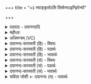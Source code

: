 +++
title = "०३ स्वाङ्कृतोऽसि विश्वेभ्यऽइन्द्रियेभ्यो"

+++
<details><summary>पदपाठः - दयानन्दादि</summary>

स्वाङ्कृ॑त॒ इति॒ स्वाम्ऽकृ॑तः। अ॒सि॒। विश्वे॑भ्यः। इ॒न्द्रि॒येभ्यः॑। दि॒व्येभ्यः॑। पार्थि॑वेभ्यः। मनः॑। त्वा॒। अ॒ष्टु॒। स्वाहा॑। त्वा॒। सु॒भ॒वेति॑ सुऽभव। सूर्य्या॑य। दे॒वेभ्यः॑। त्वा॒। म॒री॒चि॒पेभ्य॒ इति॑ मरीचि॒ऽपेभ्यः॑। देव॑। अ॒ँशो॒ऽइत्य॑ँऽशो॒। यस्मै॑। त्वा॒। ईडे॑। तत्। स॒त्यम्। उ॒प॒रि॒प्रुतेत्यु॑परि॒ऽप्रुता। भ॒ङ्गेन॑। ह॒तः। अ॒सौ। फट्। प्रा॒णाय॑। त्वा॒। व्या॒नायेति॑ विऽआ॒नाय॑। त्वा॒। ३।
</details>

<details><summary>महीधरः</summary>

म० स्वांकृत इति हुत्वा पात्रमुन्मार्ष्टीति' (का० ९।४।३७) उपांशुग्रहं हुत्वा पात्रमार्जनं कुर्यात् । ग्रहदैवतम् । 'प्राणो वा अस्यैष ग्रहः स स्वयमेव कृतः स्वयं जातः' (४१।१।२२) इति श्रुतेरुपांशुग्रहः प्राणः । हे प्राणरूपोपांशुग्रह, त्वं स्वांकृतो भवसि स्वयं स्वेनैव कृतो भवसि । छान्दसो यलोपः । स्वयमुत्पन्नोऽसि । केभ्यः । विश्वेभ्यः सर्वेभ्यः इन्द्रियेभ्यः सकाशात दिव्येभ्यः दिवि भवा दिव्या देवास्तेभ्यश्च सकाशात् पार्थिवेभ्यः पृथिवीभवेभ्यो द्विपदचतुष्पदेभ्यः सकाशात्स्वयमुत्पन्न इत्यनुवर्तते । यस्त्वमेवमकृतकः स्वतन्त्रस्तं त्वां मनः प्रजापतिरष्टु व्याप्नोतु । 'अशूङ् व्याप्तौ' पदविकरणव्यत्ययः । 'प्रजापतिर्वै मनः प्रजापतिष्ट्वाश्नुताम्' (४ । १ । १। २२) इति श्रुतेः । शोभनो भव उत्पत्तिर्यस्य तत्संबोधनं हे सुभव उत्तमजन्मन् ग्रह, सूर्याय सूर्यार्थं त्वा त्वां स्वाहाकारेण जुहोमि । यद्वास्य होममन्त्रस्यायमर्थः । हे प्राणरूप ग्रह, त्वं स्वांकृतोऽसि मया स्वीकृतोऽसि । किमर्थम् । दिव्येभ्यः देवजन्मनि स्थितेभ्यः पार्थिवेभ्यः मनुष्यजन्मनि स्थितेभ्यः सर्वेभ्य इन्द्रियेभ्यः इन्द्रियाणां हितायेत्यर्थः । मनश्च तेषामिन्द्रियाणामधीशं त्वामष्टु व्याप्नोतु । हे सुभव प्राणरूपोपांशुग्रह, तादृग्रूपं त्वां बहिःप्राणरूपाय सूर्याय स्वाहाकारेण जुहोमि । 'आदित्यो ह वै बाह्यः प्राण उदयत्येष ह्येनं चाक्षुषं प्राणमनुगृह्णीत' इत्याथर्वणिकश्रुतेः सूर्यस्य बहिःप्राणत्वम् । स्वांकृतशब्देन प्राणरूपग्रहस्य स्वाधीनत्वं दिव्यपार्थिवशब्दाभ्यां च जन्मद्वयं विवक्षितमिति तित्तिरिणोक्तम् । 'स्वांकृतोऽसीत्याह प्राणमेव समकृत विश्वेभ्य इन्द्रियेभ्यो दिव्येभ्यः पार्थिवेभ्य इत्याहोभयेष्वेव देवमनुष्येषु प्राणान् दधातीति' । 'प्रथमे परिधावुत्तानं पाणिं प्रागुपमार्ष्टि देवेभ्यस्त्वेति' (का. ९ । ४ । ३८) । पश्चिमस्थे परिधौ सोमलिप्तमूर्ध्वाभिमुखं हस्तं कृत्वा प्रागभिमुखं यथा तथा मार्जनं कुर्यात् । दैवं यजुः । हे लेप, मरीचिपेभ्यः मरीचिपालकेभ्यो देवेभ्योऽर्थाय त्वा त्वां परिधौ मार्ज्मि इति शेषः । 'वास उरोबाहुषु श्लिष्टमᳪं᳭शुमभिचरन्जुहुयाद्देवाᳪं᳭शविति'(का० ९। ४ । ३९) । वस्त्रादिषु श्लिष्टो यः सोमांशुस्तमभिचारार्थं जुहुयात् । आभिचारिकं सोमांशुदेवतं यजुः । हे देव दीप्यमान हे अंशो सोमांशो, यस्मै वधाय त्वामीडे प्रार्थयामि । ईडिरध्येषणकर्मा । तत् वधकर्म सत्यमस्त्विति शेषः । उपरि प्रवते गच्छतीत्युपरिप्रुत् । प्रवतिर्गत्यर्थः । तेनोपरि आगतेन भङ्गेनामर्दनासाविति देवदत्तादिनामनिर्देशः । असौ द्वेष्यो हतो निहतः सन् फट् विशीर्णो भवतु । 'ञिफला विशरणे' । अस्य क्विबन्तस्यैतद्रूपम् । फलतीति फट् डलयोरैक्यम् । स्वाहाकारस्थाने फडित्यभिचारे प्रयुज्यते । 'प्राणाय त्वेति पात्रासादनम्' (का० ९ । ४ । ४१)। यस्मिन्प्रदेशे पूर्वमुपांशुपात्रं स्थापितं तत्रैव स्थापयेत् । हे उपांशुपात्र, प्राणदेवतासंतोषार्थं त्वाम् आसादयामीति शेषः । 'उपाᳪं᳭शुसवनं पाणिना प्रमृज्योदञ्चं व्यानाय त्वेति सᳪं᳭स्पृष्टमिति' ( का० ९ । ४ । ४२)। येनाश्मना सोमोऽभिषुतः स उपांशुसवनस्तं हस्तेन प्रमृज्योदगभिमुखग्रहसंलग्नं सादयेत् । हे उपांशुसवन, व्यानदेवताप्रीत्यर्थं त्वामासादयामि ॥३॥  
चतुर्थी ।
</details>

<details><summary>अधिमन्त्रम् (VC)</summary>

- विद्वांसो देवता
- गोतम ऋषिः
- विराड् ब्राह्मी जगती
- निषादः
</details>

<details><summary>दयानन्द-सरस्वती (हि) - विषयः</summary>

फिर अगले मन्त्र में आत्मक्रिया का निरूपण किया है ॥
</details>

<details><summary>दयानन्द-सरस्वती (हि) - पदार्थः</summary>

पदार्थान्वयभाषाः -  हे (अंशो) सूर्य्य के तुल्य प्रकाशमान ! जो तू (दिव्येभ्यः) दिव्य (विश्वेभ्यः) समस्त (पार्थिवः) पृथिवी पर प्रसिद्ध (इन्द्रियेभ्यः) इन्द्रियों और (मरीचिपेभ्यः) किरणों के समान पवित्र करनेवाले (देवेभ्यः) विद्वानों और वायु आदि पदार्थों के लिये (स्वाङ्कृत) स्वयंसिद्ध (असि) है, उस (त्वा) तुझ को (मनः) विज्ञान और (स्वाहा) वेद वाणी (अष्टु) प्राप्त हों। हे (सुभव) श्रेष्ठ गुणवान् ! (यस्मै) जिस (सूर्य्याय) सर्वप्रेरक चराचरात्मा परमेश्वर के लिये (त्वा) तेरी (ईडे) प्रशंसा करता हूँ, तू भी (तत्) उस प्रशंसा के योग्य (सत्यम्) सत्य परमात्मा को प्रीति से ग्रहण कर (उपरिप्रुता) सबसे उत्तम उत्कर्ष पाने हारे तूने (भङ्गेन) मर्दन से (असौ) यह अज्ञानरूप शत्रु (फट्) झट (हतः) मारा उस (त्वा) तुझे (प्राणाय) जीवन के लिये प्रशंसित करता और (व्यानाय) विविध प्रकार के सुख प्राप्त करने के लिये (त्वा) तुझे प्रशंसा देता हूँ ॥३॥
</details>

<details><summary>दयानन्द-सरस्वती (हि) - भावार्थः</summary>

भावार्थभाषाः -  जीव आप ही स्वयंसिद्ध अनादिरूप है, इनसे इनको चाहिये कि देह, प्राण, इन्द्रियों और अन्तःकरण को निर्मल धर्म्मयुक्त व्यवहारों में प्रवृत्त होकर, परमेश्वर की उपासना में स्थिर हों तथा पुरुषार्थ से दुष्टों को झट-पट मार और भलों की रक्षा करके आनन्दित रहें ॥३॥
</details>

<details><summary>दयानन्द-सरस्वती (सं) - विषयः</summary>

पुनरात्मकृत्यमाह ॥
</details>

<details><summary>दयानन्द-सरस्वती (सं) - पदार्थः</summary>

पदार्थान्वयभाषाः -  हे अंशो देव दिव्यात्मन् ! यस्त्वं दिव्येभ्यो विश्वेभ्य इन्द्रियेभ्यः पार्थिवेभ्यो मरीचिपेभ्यो देवेभ्यस्स्वाङ्कृतोसि, तं त्वां मनः स्वाहा चाष्टु। हे सुभव ! यस्मै सूर्य्याय चराचरात्मने परमेश्वराय त्वामहमीडे, तत्सत्यं परेशं गृहाणोपरिप्रुतेव येन त्वया भङ्गेनासौ शत्रुः फड्ढतस्तं त्वा त्वां प्राणायेडे व्यानाय त्वा त्वामीडे ॥३॥
</details>

<details><summary>दयानन्द-सरस्वती (सं) - भावार्थः</summary>

भावार्थभाषाः -  स्वयंभूभिर्जीवैर्देहप्राणेन्द्रियान्तःकरणानि निर्मलीकृत्य धर्म्यव्यापारेषु प्रवर्त्त्य परमेश्वरोपासने च संस्थाय, पुरुषार्थेन दुष्टान् हत्वा श्रेष्ठान् रक्षित्वानन्दितव्यमिति ॥३॥
</details>

<details><summary>सविता जोशी ← दयानन्दः (म) - भावार्थः</summary>

भावार्थभाषाः -  जीव हा स्वतः स्वयंसिद्ध अनादिरूप आहे. त्यासाठी देह, प्राण, इंद्रिये व अंतःकरण पवित्र करून धर्मयुक्त व्यवहार करावा व परमेश्वराच्या उपासनेत स्थिर व्हावे. पुरुषार्थाने दुष्टांचा ताबडतोब नाश करून सज्जनांचे रक्षण करावे व आनंदात राहावे.
</details>
